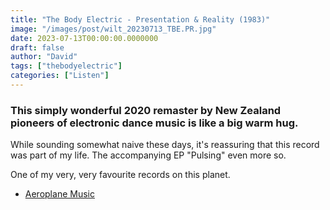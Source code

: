 ```yaml
---
title: "The Body Electric - Presentation & Reality (1983)"
image: "/images/post/wilt_20230713_TBE.PR.jpg"
date: 2023-07-13T00:00:00.0000000
draft: false
author: "David"
tags: ["thebodyelectric"]
categories: ["Listen"]
---
```

### This simply wonderful 2020 remaster by New Zealand pioneers of electronic dance music is like a big warm hug.

 While sounding somewhat naive these days, it's reassuring that this record was part of my life. The accompanying EP "Pulsing" even more so.

 One of my very, very favourite records on this planet.

-  [Aeroplane Music](https://www.aeroplanemusic.co.nz/latest-news/2022/4/29/the-body-electric-presentation-and-reality-the-body-electric-12-get-reissue)
